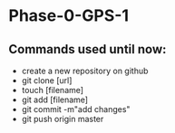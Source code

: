 # Phase-0-GPS-1
## Commands used until now:
- create a new repository on github
- git clone [url]
- touch [filename]
- git add [filename]
- git commit -m"add changes"
- git push origin master
